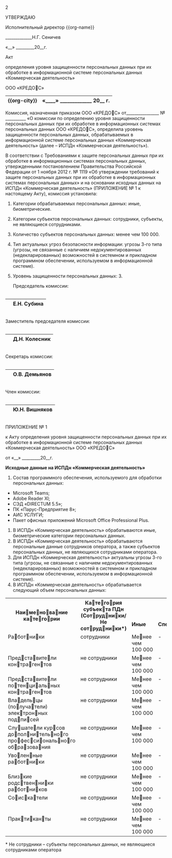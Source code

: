 ﻿2

УТВЕРЖДАЮ

Исполнительный директор {{org-name}}

\_\_\_\_\_\_\_\_\_\_\_\_\_Н.Г. Сеничев

«\_\_» \_\_\_\_\_\_\_\_\_20\_\_г.

Акт

определения уровня защищенности персональных данных при их обработке в информационной системе персональных данных «Коммерческая деятельность»

ООО «КРЕДОС»

|{{org-city}}|«\_\_\_\_» \_\_\_\_\_\_\_\_\_\_\_\_\_ 20\_\_ г.|
| :- | -: |

Комиссия, назначенная приказом ООО «КРЕДОС» от\_\_\_\_\_\_\_\_\_\_\_\_\_\_\_\_ № \_\_\_\_\_\_\_\_\_\_ «О комиссии по определению уровня защищенности персональных данных при их обработке в информационных системах персональных данных ООО «КРЕДОС», определила уровень защищенности персональных данных, обрабатываемых в информационной системе персональных данных «Коммерческая деятельность» (далее – ИСПДн «Коммерческая деятельность»).

В соответствии c Требованиями к защите персональных данных при их обработке в информационных системах персональных данных, утвержденными постановлением Правительства Российской Федерации от 1 ноября 2012 г. № 1119 «Об утверждении требований к защите персональных данных при их обработке в информационных системах персональных данных» и на основании исходных данных на ИСПДн «Коммерческая деятельность» (ПРИЛОЖЕНИЕ № 1 к настоящему Акту), комиссия установила:

1. Категории обрабатываемых персональных данных: иные, биометрические.
1. Категории субъектов персональных данных: сотрудники, субъекты, не являющиеся сотрудниками.
1. Количество субъектов персональных данных: менее чем 100 000.
1. Тип актуальных угроз безопасности информации: угрозы 3-го типа (угрозы, не связанные с наличием недокументированных (недекларированных) возможностей в системном и прикладном программном обеспечении, используемом в информационной системе).
1. Уровень защищенности персональных данных: 3.


   Председатель комиссии:

   |||
   | :- | :- |

||Е.Н. Субина|
| :- | :- |

|||
   | :- | :- |

   Заместитель председателя комиссии:

   |||
   | :- | :- |

||Д.Н. Колесник|
| :- | :- |

|||
   | :- | :- |

   Секретарь комиссии:

   |||
   | :- | :- |

||О.В. Демьянов|
| :- | :- |

|||
   | :- | :- |

   Член комиссии:

   |||
   | :- | :- |

||Ю.Н. Вишняков|
| :- | :- |

|||
   | :- | :- |



ПРИЛОЖЕНИЕ № 1

к Акту определения уровня защищенности персональных данных при их обработке в информационной системе персональных данных «Коммерческая деятельность» ООО «КРЕДОС»

от «\_\_» \_\_\_\_\_\_\_\_\_20\_\_г.

**Исходные данные на ИСПДн «Коммерческая деятельность»**

1. Состав программного обеспечения, используемого для обработки персональных данных:
- Microsoft Teams;
- Adobe Reader XI;
- СЭД «DIRECTUM 5.5»;
- ПК «Парус-Предприятие 8»;
- АИС УСЛУГИ;
- Пакет офисных приложений Microsoft Office Professional Plus.
1. В ИСПДн «Коммерческая деятельность» обрабатываются иные, биометрические категории персональных данных.
1. В ИСПДн «Коммерческая деятельность» обрабатываются персональные данные сотрудников оператора, а также субъектов персональных данных, не являющихся сотрудниками оператора.
1. Для ИСПДн «Коммерческая деятельность» актуальны угрозы 3-го типа (угрозы, не связанные с наличием недокументированных (недекларированных) возможностей в системном и прикладном программном обеспечении, используемом в информационной системе).
1. В ИСПДн «Коммерческая деятельность» обрабатывается следующий объем персональных данных:

<table>   <tr><th colspan="1" rowspan="2"><b>Наименование категории</b></th><th colspan="1" rowspan="2"><b>Категория субъекта ПДн (Сотрудники/Не сотрудники*)</b></th><th colspan="3"><b>Категория ПДн</b></th></tr>
   <tr><td colspan="1"><b>Иные</b></td><td colspan="1"><b>Специальные</b></td><td colspan="1"><b>Биометрические</b></td></tr>
   <tr><td colspan="1" valign="top">Работники</td><td colspan="1" valign="top">сотрудники</td><td colspan="1" valign="top">Менее чем 100 000</td><td colspan="1" valign="top">-</td><td colspan="1" valign="top">Менее чем 100 000</td></tr>
   <tr><td colspan="1" valign="top">Представители контрагентов</td><td colspan="1" valign="top">не сотрудники</td><td colspan="1" valign="top">Менее чем 100 000</td><td colspan="1" valign="top">-</td><td colspan="1" valign="top">-</td></tr>
   <tr><td colspan="1" valign="top">Представители потенциальных контрагентов</td><td colspan="1" valign="top">не сотрудники</td><td colspan="1" valign="top">Менее чем 100 000</td><td colspan="1" valign="top">-</td><td colspan="1" valign="top">-</td></tr>
   <tr><td colspan="1" valign="top">Владельцы (получатели) электронных подписей</td><td colspan="1" valign="top">не сотрудники</td><td colspan="1" valign="top">Менее чем 100 000</td><td colspan="1" valign="top">-</td><td colspan="1" valign="top">-</td></tr>
   <tr><td colspan="1" valign="top">Слушатели курсов дополнительного профессионального образования</td><td colspan="1" valign="top">не сотрудники</td><td colspan="1" valign="top">Менее чем 100 000</td><td colspan="1" valign="top">-</td><td colspan="1" valign="top">-</td></tr>
   <tr><td colspan="1" valign="top">Уволенные работники</td><td colspan="1" valign="top">не сотрудники</td><td colspan="1" valign="top">Менее чем 100 000</td><td colspan="1" valign="top">-</td><td colspan="1" valign="top">-</td></tr>
   <tr><td colspan="1" valign="top">Близкие родственники работников</td><td colspan="1" valign="top">не сотрудники</td><td colspan="1" valign="top">Менее чем 100 000</td><td colspan="1" valign="top">-</td><td colspan="1" valign="top">-</td></tr>
   <tr><td colspan="1" valign="top">Соискатели</td><td colspan="1" valign="top">не сотрудники</td><td colspan="1" valign="top">Менее чем 100 000</td><td colspan="1" valign="top">-</td><td colspan="1" valign="top">-</td></tr>
   <tr><td colspan="1" valign="top">Практиканты</td><td colspan="1" valign="top">не сотрудники</td><td colspan="1" valign="top">Менее чем 100 000</td><td colspan="1" valign="top">-</td><td colspan="1" valign="top">-</td></tr>
</table>

   \* Не сотрудники – субъекты персональных данных, не являющиеся сотрудниками оператора
